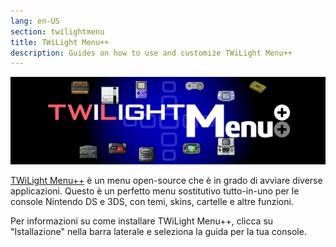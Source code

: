 ```yaml
---
lang: en-US
section: twilightmenu
title: TWiLight Menu++
description: Guides on how to use and customize TWiLight Menu++
---
```


![TWiLight Menu++ logo](https://github.com/DS-Homebrew/TWiLightMenu/raw/master/logo.png)

[TWiLight Menu++](https://github.com/DS-Homebrew/TWiLightMenu) è un menu open-source che è in grado di avviare diverse applicazioni. Questo è un perfetto menu sostitutivo tutto-in-uno per le console Nintendo DS e 3DS, con temi, skins, cartelle e altre funzioni.

Per informazioni su come installare TWiLight Menu++, clicca su "Istallazione" nella barra laterale e seleziona la guida per la tua console.
